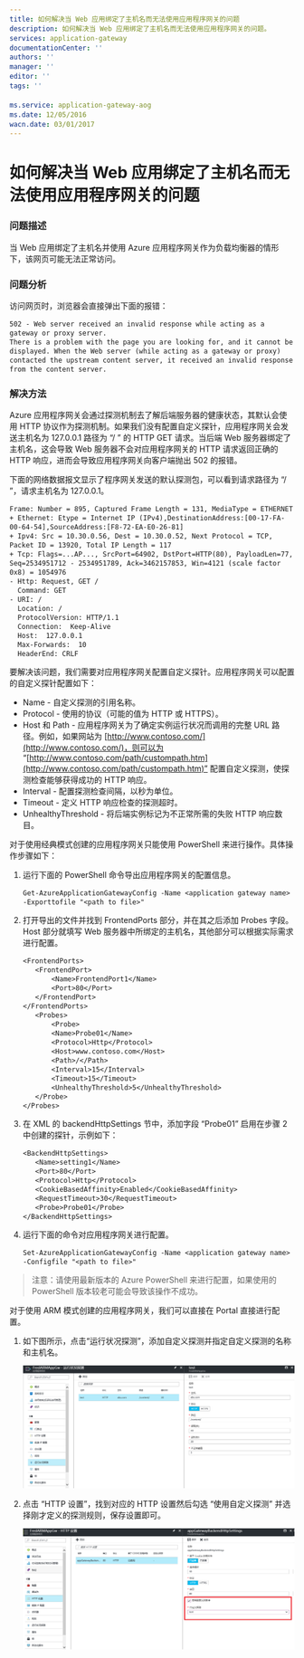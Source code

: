 ```yaml
---
title: 如何解决当 Web 应用绑定了主机名而无法使用应用程序网关的问题
description: 如何解决当 Web 应用绑定了主机名而无法使用应用程序网关的问题。
services: application-gateway
documentationCenter: ''
authors: ''
manager: ''
editor: ''
tags: ''

ms.service: application-gateway-aog
ms.date: 12/05/2016
wacn.date: 03/01/2017
---
```


# 如何解决当 Web 应用绑定了主机名而无法使用应用程序网关的问题 #

### 问题描述 ###

当 Web 应用绑定了主机名并使用 Azure 应用程序网关作为负载均衡器的情形下，该网页可能无法正常访问。

### 问题分析 ###

访问网页时，浏览器会直接弹出下面的报错：

```
502 - Web server received an invalid response while acting as a gateway or proxy server.
There is a problem with the page you are looking for, and it cannot be displayed. When the Web server (while acting as a gateway or proxy) contacted the upstream content server, it received an invalid response from the content server.
```

### 解决方法 ###

Azure 应用程序网关会通过探测机制去了解后端服务器的健康状态，其默认会使用 HTTP 协议作为探测机制。如果我们没有配置自定义探针，应用程序网关会发送主机名为 127.0.0.1 路径为 “/ ” 的 HTTP GET 请求。当后端 Web 服务器绑定了主机名，这会导致 Web 服务器不会对应用程序网关的 HTTP 请求返回正确的 HTTP 响应，进而会导致应用程序网关向客户端抛出 502 的报错。

下面的网络数据报文显示了程序网关发送的默认探测包，可以看到请求路径为 “/ ”，请求主机名为 127.0.0.1。

```
Frame: Number = 895, Captured Frame Length = 131, MediaType = ETHERNET
+ Ethernet: Etype = Internet IP (IPv4),DestinationAddress:[00-17-FA-00-64-54],SourceAddress:[F8-72-EA-E0-26-81]
+ Ipv4: Src = 10.30.0.56, Dest = 10.30.0.52, Next Protocol = TCP, Packet ID = 13920, Total IP Length = 117
+ Tcp: Flags=...AP..., SrcPort=64902, DstPort=HTTP(80), PayloadLen=77, Seq=2534951712 - 2534951789, Ack=3462157853, Win=4121 (scale factor 0x8) = 1054976
- Http: Request, GET / 
  Command: GET
- URI: /
  Location: / 
  ProtocolVersion: HTTP/1.1
  Connection:  Keep-Alive
  Host:  127.0.0.1
  Max-Forwards:  10
  HeaderEnd: CRLF
```

要解决该问题，我们需要对应用程序网关配置自定义探针。应用程序网关可以配置的自定义探针配置如下：

- Name - 自定义探测的引用名称。
- Protocol - 使用的协议（可能的值为 HTTP 或 HTTPS）。
- Host 和 Path - 应用程序网关为了确定实例运行状况而调用的完整 URL 路径。例如，如果网站为 [http://www.contoso.com/](http://www.contoso.com/)，则可以为 “[http://www.contoso.com/path/custompath.htm](http://www.contoso.com/path/custompath.htm)” 配置自定义探测，使探测检查能够获得成功的 HTTP 响应。
- Interval - 配置探测检查间隔，以秒为单位。
- Timeout - 定义 HTTP 响应检查的探测超时。
- UnhealthyThreshold - 将后端实例标记为不正常所需的失败 HTTP 响应数目。

对于使用经典模式创建的应用程序网关只能使用 PowerShell 来进行操作。具体操作步骤如下：

1. 运行下面的 PowerShell 命令导出应用程序网关的配置信息。

    ```
    Get-AzureApplicationGatewayConfig -Name <application gateway name> -Exporttofile "<path to file>"
    ```

2. 打开导出的文件并找到 FrontendPorts 部分，并在其之后添加 Probes 字段。Host 部分就填写 Web 服务器中所绑定的主机名，其他部分可以根据实际需求进行配置。

    ```
    <FrontendPorts>
       <FrontendPort>
           <Name>FrontendPort1</Name>
           <Port>80</Port>
       </FrontendPort>
    </FrontendPorts>
       <Probes>
           <Probe>
           <Name>Probe01</Name>
           <Protocol>Http</Protocol>
           <Host>www.contoso.com</Host>
           <Path>/</Path>
           <Interval>15</Interval>
           <Timeout>15</Timeout>
           <UnhealthyThreshold>5</UnhealthyThreshold>
       </Probe>
    </Probes>
    ```

3. 在 XML 的 backendHttpSettings 节中，添加字段 “<Probe>Probe01</Probe>” 启用在步骤 2 中创建的探针，示例如下：

    ```
    <BackendHttpSettings>
       <Name>setting1</Name>
       <Port>80</Port>
       <Protocol>Http</Protocol>
       <CookieBasedAffinity>Enabled</CookieBasedAffinity>
       <RequestTimeout>30</RequestTimeout>
       <Probe>Probe01</Probe>
    </BackendHttpSettings>
    ```

4. 运行下面的命令对应用程序网关进行配置。

    ```
    Set-AzureApplicationGatewayConfig -Name <application gateway name> -Configfile "<path to file>"
    ```

>注意：请使用最新版本的 Azure PowerShell 来进行配置，如果使用的 PowerShell 版本较老可能会导致该操作不成功。

对于使用 ARM 模式创建的应用程序网关，我们可以直接在 Portal 直接进行配置。

1. 如下图所示，点击“运行状况探测”，添加自定义探测并指定自定义探测的名称和主机名。

    ![Portal-ARMAppGw](./media/aog-web-apps-bind-host-name-gateway-unusable/status-detection.png)

2. 点击 “HTTP 设置”，找到对应的 HTTP 设置然后勾选 “使用自定义探测” 并选择刚才定义的探测规则，保存设置即可。

    ![Portal-ARMAppGw](./media/aog-web-apps-bind-host-name-gateway-unusable/HTTP-setting.png)